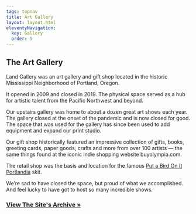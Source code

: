 ```yaml
---
tags: topnav
title: Art Gallery
layout: layout.html
eleventyNavigation:
  key: Gallery
  order: 5
---
```


## The Art Gallery

Land Gallery was an art gallery and gift shop located in the historic Mississippi Neighborhood of Portland, Oregon. 

It opened in 2009 and closed in 2019. The physical space served as a hub for artistic talent from the Pacific Northwest and beyond.

Our upstairs gallery was home to about a dozen great art shows each year. The gallery closed at the onset of the pandemic and is now closed for good. The space that was used for the gallery has since been used to add equipment and expand our print studio.

Our gift shop historically featured an impressive collection of gifts, books, greeting cards, paper goods, crafts and more from over 100 artists — the same things found at the iconic indie shopping website buyolympia.com.

The retail shop was the basis and location for the famous [Put a Bird On It Portlandia](https://www.youtube.com/watch?v=GNpIOlDhigw) skit. 

We’re sad to have closed the space, but proud of what we accomplished. And feel lucky to have got to host so many incredible shows. 

### [View The Site's Archive &#187;](https://archive.landpdx.com/)